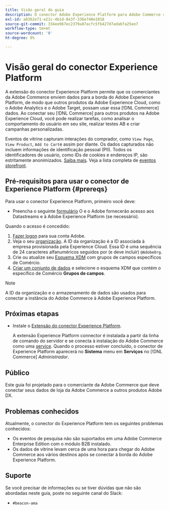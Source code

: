 ```yaml
---
title: Visão geral do guia
description: O conector Adobe Experience Platform para Adobe Commerce conecta seu [!DNL Commerce] para outros produtos da Adobe Experience Cloud.
exl-id: a8362e71-e21c-4b1d-8e3f-336e748e1018
source-git-commit: 334ee967ec2379a87acfc5fb427d7ada6fa25ee7
workflow-type: tm+mt
source-wordcount: '0'
ht-degree: 0%

---
```


# Visão geral do conector Experience Platform

A extensão do conector Experience Platform permite que os comerciantes da Adobe Commerce enviem dados para a borda do Adobe Experience Platform, de modo que outros produtos da Adobe Experience Cloud, como o Adobe Analytics e o Adobe Target, possam usar essa [!DNL Commerce] dados. Ao conectar seu [!DNL Commerce] para outros produtos na Adobe Experience Cloud, você pode realizar tarefas, como analisar o comportamento do usuário em seu site, realizar testes AB e criar campanhas personalizadas.

Eventos de vitrine capturam interações do comprador, como `View Page`, `View Product`, `Add to Cart`e assim por diante. Os dados capturados não incluem informações de identificação pessoal (PII). Todos os identificadores de usuário, como IDs de cookies e endereços IP, são estritamente anonimizados. [Saiba mais](https://www.adobe.com/privacy/experience-cloud.html). Veja a lista completa de [eventos storefront](events.md).

## Pré-requisitos para usar o conector de Experience Platform {#prereqs}

Para usar o conector Experience Platform, primeiro você deve:

- Preencha o seguinte [formulário](https://forms.office.com/pages/responsepage.aspx?id=Wht7-jR7h0OUrtLBeN7O4VH_dtG9hJVAk_TqGkZC2DxUM1FSWkdJOE41UVpUWUw0M1JWV0RKS1VXQi4u) O e o Adobe fornecerão acesso aos Datastreams e à Adobe Experience Platform (se necessário).

Quando o acesso é concedido:

1. [Fazer logon](https://helpx.adobe.com/manage-account/using/access-adobe-id-account.html) para sua conta Adobe.
1. Veja o seu [organização](https://experienceleague.adobe.com/docs/core-services/interface/administration/organizations.html?lang=en#concept_EA8AEE5B02CF46ACBDAD6A8508646255). A ID da organização é a ID associada à empresa provisionada pela Experience Cloud. Essa ID é uma sequência de 24 caracteres alfanuméricos seguidos por (e deve incluir) `@AdobeOrg`.
1. Crie ou atualize seu [Esquema XDM](update-xdm.md) com grupos de campos específicos de Comércio.
1. [Criar um conjunto de dados](https://experienceleague.adobe.com/docs/experience-platform/edge/datastreams/overview.html?lang=en) e selecione o esquema XDM que contém o específico de Comércio **Grupos de campos**.

>[!NOTE]
>
> A ID da organização e o armazenamento de dados são usados para conectar a instância do Adobe Commerce à Adobe Experience Platform.

## Próximas etapas

- Instale o [Extensão do conector Experience Platform](install.md).

   A extensão Experience Platform connector é instalada a partir da linha de comando do servidor e se conecta à instalação do Adobe Commerce como uma [service](../landing/saas.md). Quando o processo estiver concluído, o conector de Experience Platform aparecerá no **Sistema** menu em **Serviços** no [!DNL Commerce] _Administrador_.

## Público

Este guia foi projetado para o comerciante da Adobe Commerce que deve conectar seus dados de loja da Adobe Commerce a outros produtos Adobe DX.

## Problemas conhecidos

Atualmente, o conector do Experience Platform tem os seguintes problemas conhecidos:

- Os eventos de pesquisa não são suportados em uma Adobe Commerce Enterprise Edition com o módulo B2B instalado.
- Os dados de vitrine levam cerca de uma hora para chegar do Adobe Commerce aos vários destinos após se conectar à borda do Adobe Experience Platform.

## Suporte

Se você precisar de informações ou se tiver dúvidas que não são abordadas neste guia, poste no seguinte canal do Slack:

- `#beacon-ama`
